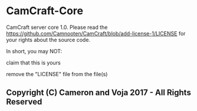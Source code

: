 # CamCraft-Core

CamCraft server core 1.0. Please read the https://github.com/Camnooten/CamCraft/blob/add-license-1/LICENSE for your rights about the source code. 

In short, you may NOT: 

claim that this is yours

remove the "LICENSE" file from the file(s)

## Copyright (C) Cameron and Voja 2017 - All Rights Reserved

